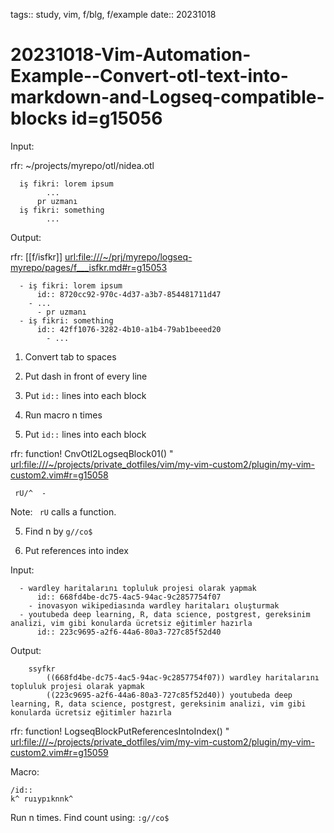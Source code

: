 tags:: study, vim, f/blg, f/example
date:: 20231018

# 20231018-Vim-Automation-Example--Convert-otl-text-into-markdown-and-Logseq-compatible-blocks id=g15056

Input: 

rfr: ~/projects/myrepo/otl/nidea.otl

```
  iş fikri: lorem ipsum
		...
      pr uzmanı
  iş fikri: something
		...
```

Output:

rfr: [[f/isfkr]] <url:file:///~/prj/myrepo/logseq-myrepo/pages/f___isfkr.md#r=g15053>

```
  - iş fikri: lorem ipsum
	  id:: 8720cc92-970c-4d37-a3b7-854481711d47
    - ...
      - pr uzmanı
  - iş fikri: something
	  id:: 42ff1076-3282-4b10-a1b4-79ab1beeed20
		- ...
```

1. Convert tab to spaces
2. Put dash in front of every line
3. Put `id::` lines into each block
4. Run macro n times

3. Put `id::` lines into each block

rfr: function! CnvOtl2LogseqBlock01() "   <url:file:///~/projects/private_dotfiles/vim/my-vim-custom2/plugin/my-vim-custom2.vim#r=g15058>

```
 rU/^  -
```

Note: ` rU` calls a function.

5. Find n by `g//co$`

6. Put references into index

Input:

```
  - wardley haritalarını topluluk projesi olarak yapmak
	  id:: 668fd4be-dc75-4ac5-94ac-9c2857754f07
    - inovasyon wikipediasında wardley haritaları oluşturmak
  - youtubeda deep learning, R, data science, postgrest, gereksinim analizi, vim gibi konularda ücretsiz eğitimler hazırla
	  id:: 223c9695-a2f6-44a6-80a3-727c85f52d40
```

Output:

```
	ssyfkr
		((668fd4be-dc75-4ac5-94ac-9c2857754f07)) wardley haritalarını topluluk projesi olarak yapmak
		((223c9695-a2f6-44a6-80a3-727c85f52d40)) youtubeda deep learning, R, data science, postgrest, gereksinim analizi, vim gibi konularda ücretsiz eğitimler hazırla
```

rfr: function! LogseqBlockPutReferencesIntoIndex() "    <url:file:///~/projects/private_dotfiles/vim/my-vim-custom2/plugin/my-vim-custom2.vim#r=g15059>

Macro:

```
/id:: 
k^ ruıypıknnk^
```

Run n times. Find count using: `:g//co$`

